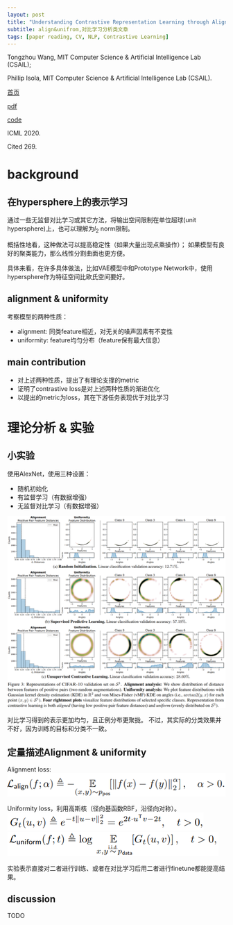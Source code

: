 ```yaml
---
layout: post
title: "Understanding Contrastive Representation Learning through Alignment and Uniformity on the Hypersphere"
subtitle: align&unifrom,对比学习分析类文章
tags: [paper reading, CV, NLP, Contrastive Learning]
---
```


Tongzhou Wang, MIT Computer Science & Artificial Intelligence Lab (CSAIL);

Phillip Isola, MIT Computer Science & Artificial Intelligence Lab (CSAIL).

[首页](http://proceedings.mlr.press/v119/wang20k.html)

[pdf](../assets/wang20k.pdf)

[code](https://github.com/SsnL/align_uniform)

ICML 2020.

Cited 269.

# background

## 在hypersphere上的表示学习

通过一些无监督对比学习或其它方法，将输出空间限制在单位超球(unit hypersphere)上，也可以理解为$l_2$ norm限制。

概括性地看，这种做法可以提高稳定性（如果大量出现点乘操作）；
如果模型有良好的聚类能力，那么线性分割曲面也更方便。

具体来看，在许多具体做法，比如VAE模型中和Prototype Network中，使用hypersphere作为特征空间比欧氏空间要好。

## alignment & uniformity

考察模型的两种性质：
- alignment: 同类feature相近，对无关的噪声因素有不变性
- uniformity: feature均匀分布（feature保有最大信息）

## main contribution

- 对上述两种性质，提出了有理论支撑的metric
- 证明了contrastive loss是对上述两种性质的渐进优化
- 以提出的metric为loss，其在下游任务表现优于对比学习

# 理论分析 & 实验

## 小实验

使用AlexNet，使用三种设置：
- 随机初始化
- 有监督学习（有数据增强）
- 无监督对比学习（有数据增强）

![](../assets/paper_img/align&uniform.png)

对比学习得到的表示更加均匀，且正例分布更聚拢。
不过，其实际的分类效果并不好，因为训练的目标和分类不一致。

## 定量描述Alignment & uniformity

Alignment loss:
![](../assets/paper_img/alignment_loss.png)

Uniformity loss，利用高斯核（径向基函数RBF，沿径向对称）。
![](../assets/paper_img/uniformity_1.png)
![](../assets/paper_img/uniformity_2.png)

实验表示直接对二者进行训练、或者在对比学习后用二者进行finetune都能提高结果。

## discussion

TODO